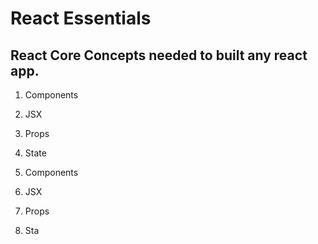# React Essentials

## React Core Concepts needed to built any react app.

1. Components 
2. JSX
3. Props
3. State

1. Components 
2. JSX
3. Props
3. Sta